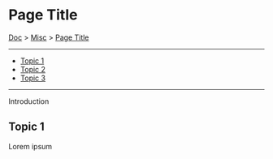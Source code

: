 # Page Title

[Doc](../index.md) > [Misc](../index.md#misc) > [Page Title](#page-title)

---

- [Topic 1](#topic-1)
- [Topic 2]()
- [Topic 3]()

---

Introduction

## Topic 1

Lorem ipsum